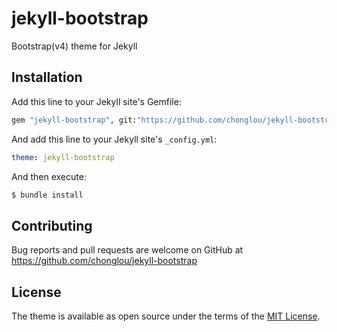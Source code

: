 # jekyll-bootstrap
Bootstrap(v4) theme for Jekyll

## Installation

Add this line to your Jekyll site's Gemfile:

```ruby
gem "jekyll-bootstrap", git:"https://github.com/chonglou/jekyll-bootstrap.git"
```

And add this line to your Jekyll site's `_config.yml`:

```yaml
theme: jekyll-bootstrap
```

And then execute:
```bash
$ bundle install
```

## Contributing

Bug reports and pull requests are welcome on GitHub at https://github.com/chonglou/jekyll-bootstrap

## License

The theme is available as open source under the terms of the [MIT License](http://opensource.org/licenses/MIT).
